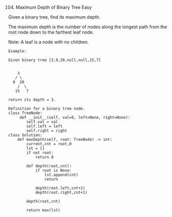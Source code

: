 104. Maximum Depth of Binary Tree
Easy

Given a binary tree, find its maximum depth.

The maximum depth is the number of nodes along the longest path from the root node down to the farthest leaf node.

Note: A leaf is a node with no children.

```
Example:

Given binary tree [3,9,20,null,null,15,7]


    3
   / \
  9  20
    /  \
   15   7
   
return its depth = 3.
```


```
Definition for a binary tree node.
class TreeNode:
     def __init__(self, val=0, left=None, right=None):
        self.val = val
        self.left = left
        self.right = right
class Solution:
    def maxDepth(self, root: TreeNode) -> int:
        current,cnt = root,0
        lst = []
        if not root:
            return 0
        
        def depth(root,cnt):
            if root is None:
                lst.append(cnt)
                return
        
            depth(root.left,cnt+1)
            depth(root.right,cnt+1)
        
        depth(root,cnt)
    
        return max(lst)

```    


        

        
        
        
